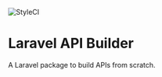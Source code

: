 ![StyleCI](https://github.styleci.io/repos/179792239/shield?branch=master)

# Laravel API Builder

A Laravel package to build APIs from scratch.
